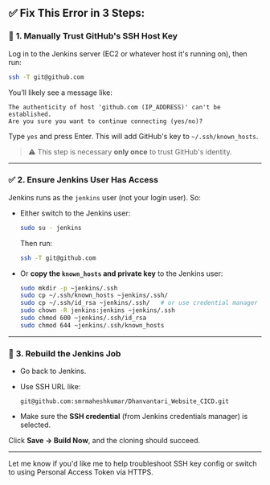 ## ✅ Fix This Error in 3 Steps:

### 🔧 **1. Manually Trust GitHub's SSH Host Key**

Log in to the Jenkins server (EC2 or whatever host it's running on), then run:

```bash
ssh -T git@github.com
```

You’ll likely see a message like:

```
The authenticity of host 'github.com (IP_ADDRESS)' can't be established.
Are you sure you want to continue connecting (yes/no)?
```

Type `yes` and press Enter. This will add GitHub's key to `~/.ssh/known_hosts`.

> ⚠️ This step is necessary **only once** to trust GitHub's identity.

---

### ✅ **2. Ensure Jenkins User Has Access**

Jenkins runs as the `jenkins` user (not your login user). So:

* Either switch to the Jenkins user:

  ```bash
  sudo su - jenkins
  ```

  Then run:

  ```bash
  ssh -T git@github.com
  ```
* Or **copy the `known_hosts` and private key** to the Jenkins user:

  ```bash
  sudo mkdir -p ~jenkins/.ssh
  sudo cp ~/.ssh/known_hosts ~jenkins/.ssh/
  sudo cp ~/.ssh/id_rsa ~jenkins/.ssh/   # or use credential manager instead
  sudo chown -R jenkins:jenkins ~jenkins/.ssh
  sudo chmod 600 ~jenkins/.ssh/id_rsa
  sudo chmod 644 ~jenkins/.ssh/known_hosts
  ```

---

### 🧪 **3. Rebuild the Jenkins Job**

* Go back to Jenkins.
* Use SSH URL like:

  ```
  git@github.com:smrmaheshkumar/Dhanvantari_Website_CICD.git
  ```
* Make sure the **SSH credential** (from Jenkins credentials manager) is selected.

Click **Save → Build Now**, and the cloning should succeed.

---

Let me know if you'd like me to help troubleshoot SSH key config or switch to using Personal Access Token via HTTPS.

